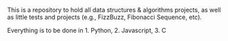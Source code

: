 This is a repository to hold all data structures & algorithms projects, as well as little tests and projects (e.g., FizzBuzz, Fibonacci Sequence, etc).

Everything is to be done in 1. Python, 2. Javascript, 3. C
